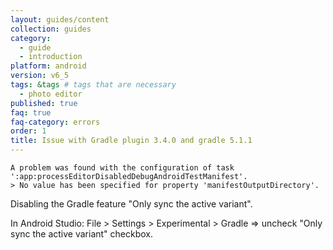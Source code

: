 ```yaml
---
layout: guides/content
collection: guides
category:
  - guide
  - introduction
platform: android
version: v6_5
tags: &tags # tags that are necessary
  - photo editor
published: true
faq: true
faq-category: errors
order: 1
title: Issue with Gradle plugin 3.4.0 and gradle 5.1.1
---
```


```
A problem was found with the configuration of task ':app:processEditorDisabledDebugAndroidTestManifest'.
> No value has been specified for property 'manifestOutputDirectory'.
```

Disabling the Gradle feature "Only sync the active variant".

In Android Studio: File > Settings > Experimental > Gradle => uncheck "Only sync the active variant" checkbox.